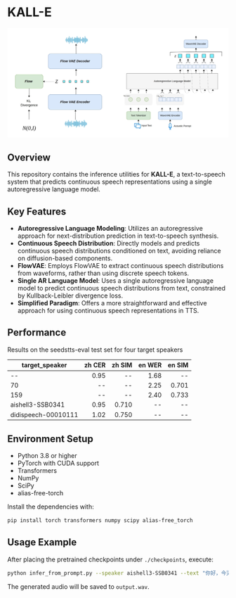 # KALL-E

![System Overview](./figures/system_overview.jpg)

## Overview

This repository contains the inference utilities for **KALL-E**, a text-to-speech
system that predicts continuous speech representations using a single
autoregressive language model.

## Key Features

- **Autoregressive Language Modeling**: Utilizes an autoregressive approach for next-distribution prediction in text-to-speech synthesis.
- **Continuous Speech Distribution**: Directly models and predicts continuous speech distributions conditioned on text, avoiding reliance on diffusion-based components.
- **FlowVAE**: Employs FlowVAE to extract continuous speech distributions from waveforms, rather than using discrete speech tokens.
- **Single AR Language Model**: Uses a single autoregressive language model to predict continuous speech distributions from text, constrained by Kullback-Leibler divergence loss.
- **Simplified Paradigm**: Offers a more straightforward and effective approach for using continuous speech representations in TTS.

## Performance

Results on the seedstts-eval test set for four target speakers

| target_speaker      | zh CER | zh SIM | en WER | en SIM |
|---------------------|-------:|-------:|------:|-------:|
| --                  | 0.95   | --     | 1.68  | --    |
| 70                  | --     | --     | 2.25  | 0.701 |
| 159                 | --     | --     | 2.40  | 0.733 |
| aishell3-SSB0341    | 0.95   | 0.710  | --    | --    |
| didispeech-00010111 | 1.02   | 0.750  | --    | --    |


## Environment Setup

- Python 3.8 or higher
- PyTorch with CUDA support
- Transformers
- NumPy
- SciPy
- alias-free-torch

Install the dependencies with:
```bash
pip install torch transformers numpy scipy alias-free_torch
```

## Usage Example

After placing the pretrained checkpoints under `./checkpoints`, execute:
```bash
python infer_from_prompt.py --speaker aishell3-SSB0341 --text "你好，今天天气很好。" --model ./checkpoints/kalle_model.pt --output output.wav
```

The generated audio will be saved to `output.wav`.
